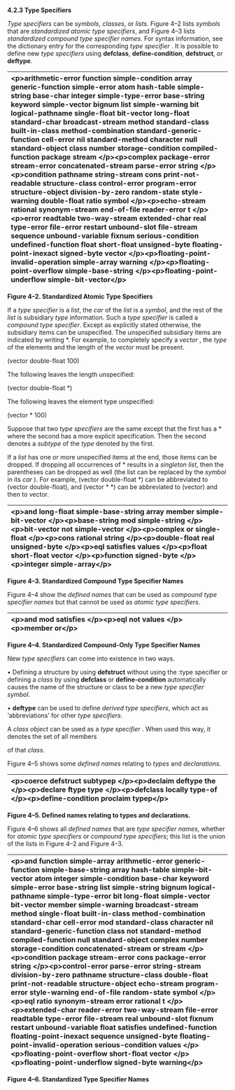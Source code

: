 **4.2.3 Type Specifiers** 

*Type specifiers* can be *symbols*, *classes*, or *lists*. Figure 4–2 lists *symbols* that are *standardized atomic type specifiers*, and Figure 4–3 lists *standardized compound type specifier names*. For syntax information, see the dictionary entry for the corresponding *type specifier* . It is possible to define new *type specifiers* using **defclass**, **define-condition**, **defstruct**, or **deftype**.  



|\<p\>**arithmetic-error function simple-condition array generic-function simple-error atom hash-table simple-string base-char integer simple-type-error base-string keyword simple-vector bignum list simple-warning bit logical-pathname single-float bit-vector long-float standard-char broadcast-stream method standard-class built-in-class method-combination standard-generic-function cell-error nil standard-method character null standard-object class number storage-condition compiled-function package stream** \</p\>\<p\>**complex package-error stream-error concatenated-stream parse-error string** \</p\>\<p\>**condition pathname string-stream cons print-not-readable structure-class control-error program-error structure-object division-by-zero random-state style-warning double-float ratio symbol** \</p\>\<p\>**echo-stream rational synonym-stream end-of-file reader-error t** \</p\>\<p\>**error readtable two-way-stream extended-char real type-error file-error restart unbound-slot file-stream sequence unbound-variable fixnum serious-condition undefined-function float short-float unsigned-byte floating-point-inexact signed-byte vector** \</p\>\<p\>**floating-point-invalid-operation simple-array warning** \</p\>\<p\>**floating-point-overflow simple-base-string** \</p\>\<p\>**floating-point-underflow simple-bit-vector**\</p\>|
| :- |


**Figure 4–2. Standardized Atomic Type Specifiers** 

If a *type specifier* is a *list*, the *car* of the *list* is a *symbol*, and the rest of the *list* is subsidiary *type* information. Such a *type specifier* is called a *compound type specifier*. Except as explicitly stated otherwise, the subsidiary items can be unspecified. The unspecified subsidiary items are indicated by writing \*. For example, to completely specify a *vector* , the *type* of the elements and the length of the *vector* must be present. 

(vector double-float 100) 

The following leaves the length unspecified:  



(vector double-float \*) 

The following leaves the element type unspecified: 

(vector \* 100) 

Suppose that two *type specifiers* are the same except that the first has a \* where the second has a more explicit specification. Then the second denotes a *subtype* of the *type* denoted by the first. 

If a *list* has one or more unspecified items at the end, those items can be dropped. If dropping all occurrences of \* results in a *singleton list*, then the parentheses can be dropped as well (the list can be replaced by the *symbol* in its *car* ). For example, (vector double-float \*) can be abbreviated to (vector double-float), and (vector \* \*) can be abbreviated to (vector) and then to vector. 

|\<p\>**and long-float simple-base-string array member simple-bit-vector** \</p\>\<p\>**base-string mod simple-string** \</p\>\<p\>**bit-vector not simple-vector** \</p\>\<p\>**complex or single-float** \</p\>\<p\>**cons rational string** \</p\>\<p\>**double-float real unsigned-byte** \</p\>\<p\>**eql satisfies values** \</p\>\<p\>**float short-float vector** \</p\>\<p\>**function signed-byte** \</p\>\<p\>**integer simple-array**\</p\>|
| :- |


**Figure 4–3. Standardized Compound Type Specifier Names** 

Figure 4–4 show the *defined names* that can be used as *compound type specifier names* but that cannot be used as *atomic type specifiers*. 

|\<p\>**and mod satisfies** \</p\>\<p\>**eql not values** \</p\>\<p\>**member or**\</p\>|
| :- |


**Figure 4–4. Standardized Compound-Only Type Specifier Names** 

New *type specifiers* can come into existence in two ways. 

*•* Defining a structure by using **defstruct** without using the :type specifier or defining a *class* by using **defclass** or **define-condition** automatically causes the name of the structure or class to be a new *type specifier symbol*. 

*•* **deftype** can be used to define *derived type specifiers*, which act as ‘abbreviations’ for other *type specifiers*. 

A *class object* can be used as a *type specifier* . When used this way, it denotes the set of all members 





of that *class*. 

Figure 4–5 shows some *defined names* relating to *types* and *declarations*. 

|\<p\>**coerce defstruct subtypep** \</p\>\<p\>**declaim deftype the** \</p\>\<p\>**declare ftype type** \</p\>\<p\>**defclass locally type-of** \</p\>\<p\>**define-condition proclaim typep**\</p\>|
| :- |


**Figure 4–5. Defined names relating to types and declarations.** 

Figure 4–6 shows all *defined names* that are *type specifier names*, whether for *atomic type specifiers* or *compound type specifiers*; this list is the union of the lists in Figure 4–2 and Figure 4–3.  



|\<p\>**and function simple-array arithmetic-error generic-function simple-base-string array hash-table simple-bit-vector atom integer simple-condition base-char keyword simple-error base-string list simple-string bignum logical-pathname simple-type-error bit long-float simple-vector bit-vector member simple-warning broadcast-stream method single-float built-in-class method-combination standard-char cell-error mod standard-class character nil standard-generic-function class not standard-method compiled-function null standard-object complex number storage-condition concatenated-stream or stream** \</p\>\<p\>**condition package stream-error cons package-error string** \</p\>\<p\>**control-error parse-error string-stream division-by-zero pathname structure-class double-float print-not-readable structure-object echo-stream program-error style-warning end-of-file random-state symbol** \</p\>\<p\>**eql ratio synonym-stream error rational t** \</p\>\<p\>**extended-char reader-error two-way-stream file-error readtable type-error file-stream real unbound-slot fixnum restart unbound-variable float satisfies undefined-function floating-point-inexact sequence unsigned-byte floating-point-invalid-operation serious-condition values** \</p\>\<p\>**floating-point-overflow short-float vector** \</p\>\<p\>**floating-point-underflow signed-byte warning**\</p\>|
| :- |


**Figure 4–6. Standardized Type Specifier Names**  



